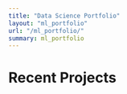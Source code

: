 ```yaml
---
title: "Data Science Portfolio"
layout: "ml_portfolio"
url: "/ml_portfolio/"
summary: ml_portfolio
---
```


# Recent Projects